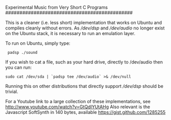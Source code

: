 Experimental Music from Very Short C Programs
#############################################

This is a cleaner (i.e. less short) implementation that works on Ubuntu and compiles cleanly without errors. As _/dev/dsp_ and _/dev/audio_ no longer exist on the Ubuntu stack, it is necessary to run an emulation layer.

To run on Ubuntu, simply type:

     padsp ./sound

If you wish to cat a file, such as your hard drive, directly to /dev/audio then you can run:

    sudo cat /dev/sda | `padsp tee /dev/audio` >& /dev/null

Running this on other distributions that directly support _/dev/dsp_ should be trivial.

For a Youtube link to a large collection of these implementations, see http://www.youtube.com/watch?v=GtQdIYUtAHg
Also relevant is the Javascript SoftSynth in 140 bytes, available https://gist.github.com/1285255
